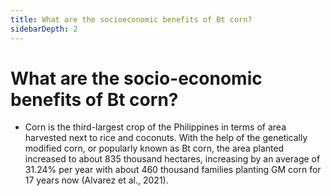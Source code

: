 ```yaml
---
title: What are the socioeconomic benefits of Bt corn?
sidebarDepth: 2
---
```


# What are the socio-economic benefits of Bt corn?


 - Corn is the third-largest crop of the Philippines in terms of area harvested next to rice and coconuts. With the help of the genetically modified corn, or popularly known as Bt corn, the area planted increased to about 835 thousand hectares, increasing by an average  of 31.24% per year with about 460 thousand families planting GM corn for 17 years now (Alvarez et al., 2021).
